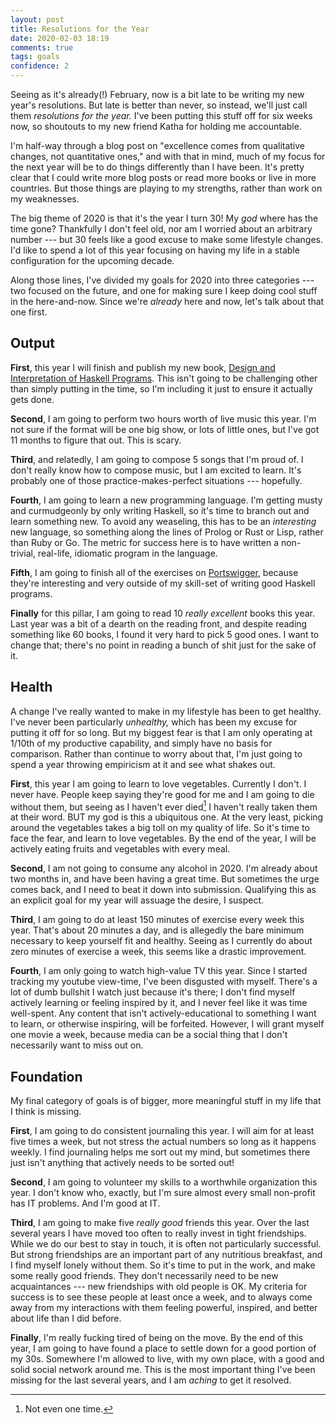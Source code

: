 ```yaml
---
layout: post
title: Resolutions for the Year
date: 2020-02-03 18:19
comments: true
tags: goals
confidence: 2
---
```


Seeing as it's already(!) February, now is a bit late to be writing my new
year's resolutions. But late is better than never, so instead, we'll just call
them *resolutions for the year.* I've been putting this stuff off for six weeks
now, so shoutouts to my new friend Katha for holding me accountable.

I'm half-way through a blog post on "excellence comes from qualitative changes,
not quantitative ones," and with that in mind, much of my focus for the next
year will be to do things differently than I have been. It's pretty clear that I
could write more blog posts or read more books or live in more countries. But
those things are playing to my strengths, rather than work on my weaknesses.

The big theme of 2020 is that it's the year I turn 30! My *god* where has the
time gone? Thankfully I don't feel old, nor am I worried about an arbitrary
number --- but 30 feels like a good excuse to make some lifestyle changes. I'd
like to spend a lot of this year focusing on having my life in a stable
configuration for the upcoming decade.

Along those lines, I've divided my goals for 2020 into three categories --- two
focused on the future, and one for making sure I keep doing cool stuff in the
here-and-now. Since we're *already* here and now, let's talk about that one
first.


## Output

**First**, this year I will finish and publish my new book, [Design and
Interpretation of Haskell
Programs](https://www.patreon.com/designandinterpretation). This isn't going to
be challenging other than simply putting in the time, so I'm including it just
to ensure it actually gets done.

**Second**, I am going to perform two hours worth of live music this year. I'm not
sure if the format will be one big show, or lots of little ones, but I've got 11
months to figure that out. This is scary.

**Third**, and relatedly, I am going to compose 5 songs that I'm proud of. I don't
really know how to compose music, but I am excited to learn. It's probably one
of those practice-makes-perfect situations --- hopefully.

**Fourth**, I am going to learn a new programming language. I'm getting musty and
curmudgeonly by only writing Haskell, so it's time to branch out and learn
something new. To avoid any weaseling, this has to be an *interesting* new
language, so something along the lines of Prolog or Rust or Lisp, rather than
Ruby or Go. The metric for success here is to have written a non-trivial,
real-life, idiomatic program in the language.

**Fifth**, I am going to finish all of the exercises on
[Portswigger](https://portswingger.net), because they're interesting and very
outside of my skill-set of writing good Haskell programs.

**Finally** for this pillar, I am going to read 10 *really excellent* books this
year. Last year was a bit of a dearth on the reading front, and despite reading
something like 60 books, I found it very hard to pick 5 good ones. I want to
change that; there's no point in reading a bunch of shit just for the sake of
it.


## Health

A change I've really wanted to make in my lifestyle has been to get healthy.
I've never been particularly *unhealthy,* which has been my excuse for putting
it off for so long. But my biggest fear is that I am only operating at 1/10th of
my productive capability, and simply have no basis for comparison. Rather than
continue to worry about that, I'm just going to spend a year throwing empiricism
at it and see what shakes out.

**First**, this year I am going to learn to love vegetables. Currently I don't. I
never have. People keep saying they're good for me and I am going to die without
them, but seeing as I haven't ever died[^even-once] I haven't really taken them
at their word. BUT my god is this a ubiquitous one. At the very least, picking
around the vegetables takes a big toll on my quality of life. So it's time to
face the fear, and learn to love vegetables. By the end of the year, I will be
actively eating fruits and vegetables with every meal.

[^even-once]: Not even one time.

**Second**, I am not going to consume any alcohol in 2020. I'm already about two
months in, and have been having a great time. But sometimes the urge comes back,
and I need to beat it down into submission. Qualifying this as an explicit goal
for my year will assuage the desire, I suspect.

**Third**, I am going to do at least 150 minutes of exercise every week this year.
That's about 20 minutes a day, and is allegedly the bare minimum necessary to
keep yourself fit and healthy. Seeing as I currently do about zero minutes of
exercise a week, this seems like a drastic improvement.

**Fourth**, I am only going to watch high-value TV this year. Since I started
tracking my youtube view-time, I've been disgusted with myself. There's a lot of
dumb bullshit I watch just because it's there; I don't find myself actively
learning or feeling inspired by it, and I never feel like it was time
well-spent. Any content that isn't actively-educational to something I want to
learn, or otherwise inspiring, will be forfeited. However, I will grant myself
one movie a week, because media can be a social thing that I don't necessarily
want to miss out on.


## Foundation

My final category of goals is of bigger, more meaningful stuff in my life that I
think is missing.

**First**, I am going to do consistent journaling this year. I will aim for at least
five times a week, but not stress the actual numbers so long as it happens
weekly. I find journaling helps me sort out my mind, but sometimes there just
isn't anything that actively needs to be sorted out!

**Second**, I am going to volunteer my skills to a worthwhile organization this
year. I don't know who, exactly, but I'm sure almost every small non-profit has
IT problems. And I'm good at IT.

**Third**, I am going to make five *really good* friends this year. Over the last
several years I have moved too often to really invest in tight friendships.
While we do our best to stay in touch, it is often not particularly successful.
But strong friendships are an important part of any nutritious breakfast, and I
find myself lonely without them. So it's time to put in the work, and make some
really good friends. They don't necessarily need to be new acquaintances --- new
friendships with old people is OK. My criteria for success is to see these
people at least once a week, and to always come away from my interactions with
them feeling powerful, inspired, and better about life than I did before.

**Finally**, I'm really fucking tired of being on the move. By the end of this year,
I am going to have found a place to settle down for a good portion of my 30s.
Somewhere I'm allowed to live, with my own place, with a good and solid social
network around me. This is the most important thing I've been missing for the
last several years, and I am *aching* to get it resolved.

